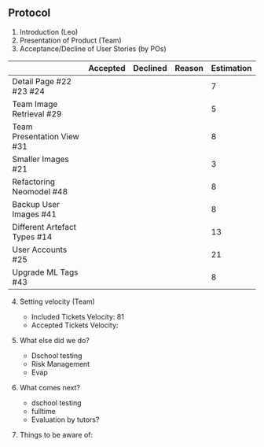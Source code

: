 ## Protocol

1. Introduction (Leo)
2. Presentation of Product (Team)
3. Acceptance/Decline of User Stories (by POs)

|                  | Accepted | Declined | Reason | Estimation
|------------------|----------|----------|--------|------------
| Detail Page #22 #23 #24  |          |         |        |7       |
| Team Image Retrieval #29 |         |         |         |5       |
| Team Presentation View #31|          |         |       |8       |
| Smaller Images #21 |||                                 |3       |
| Refactoring Neomodel #48|||                            |8       |
| Backup User Images #41|||                              |8       |
| Different Artefact Types #14|||                        |13       |
| User Accounts #25|||                                   |21       |
| Upgrade ML Tags #43|||                                 |8       |

4. Setting velocity (Team)  
    - Included Tickets Velocity:  81
    - Accepted Tickets Velocity:
    
5. What else did we do?
    - Dschool testing
    - Risk Management
    - Evap

6. What comes next?
    - dschool testing
    - fulltime
    - Evaluation by tutors?

7. Things to be aware of:

